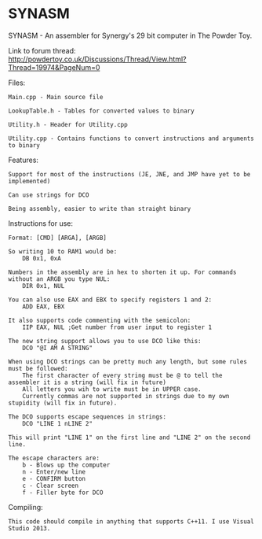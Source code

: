 # SYNASM
SYNASM - An assembler for Synergy's 29 bit computer in The Powder Toy.

Link to forum thread: http://powdertoy.co.uk/Discussions/Thread/View.html?Thread=19974&PageNum=0

Files:

    Main.cpp - Main source file
    
    LookupTable.h - Tables for converted values to binary
    
    Utility.h - Header for Utility.cpp
    
    Utility.cpp - Contains functions to convert instructions and arguments to binary
  
Features:

    Support for most of the instructions (JE, JNE, and JMP have yet to be implemented)
    
    Can use strings for DCO
    
    Being assembly, easier to write than straight binary
  
Instructions for use:

    Format: [CMD] [ARGA], [ARGB]
    
    So writing 10 to RAM1 would be:
        DB 0x1, 0xA
 
    Numbers in the assembly are in hex to shorten it up. For commands without an ARGB you type NUL:
        DIR 0x1, NUL
 
    You can also use EAX and EBX to specify registers 1 and 2:
        ADD EAX, EBX
 
    It also supports code commenting with the semicolon:
        IIP EAX, NUL ;Get number from user input to register 1
    
    The new string support allows you to use DCO like this:
        DCO "@I AM A STRING"
    
    When using DCO strings can be pretty much any length, but some rules must be followed:
        The first character of every string must be @ to tell the assembler it is a string (will fix in future)
        All letters you wih to write must be in UPPER case.
        Currently commas are not supported in strings due to my own stupidity (will fix in future).
        
    The DCO supports escape sequences in strings:
        DCO "LINE 1 nLINE 2"
    
    This will print "LINE 1" on the first line and "LINE 2" on the second line.
    
    The escape characters are:
        b - Blows up the computer
        n - Enter/new line
        e - CONFIRM button
        c - Clear screen
        f - Filler byte for DCO

Compiling:

    This code should compile in anything that supports C++11. I use Visual Studio 2013.
